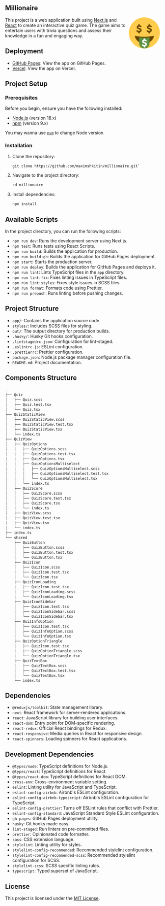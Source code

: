 Millionaire
-----------

<img alt="Logo" align="right" src="https://raw.githubusercontent.com/twitter/twemoji/d94f4cf793e6d5ca592aa00f58a88f6a4229ad43/assets/svg/1f911.svg" width="20%" />

This project is a web application built using [Next.js](https://nextjs.org/) and [React](https://reactjs.org/) to create an interactive quiz game. The game aims to entertain users with trivia questions and assess their knowledge in a fun and engaging way.

Deployment
----------

-   [GitHub Pages](https://maximshkitin.github.io/millionaire): View the app on GitHub Pages.
-   [Vercel](https://your-vercel-app-url/): View the app on Vercel.

Project Setup
-------------

### Prerequisites

Before you begin, ensure you have the following installed:

-   [Node.js](https://nodejs.org/) (version 18.x)
-   [npm](https://www.npmjs.com/) (version 9.x)

You may wanna use [`nvm`](https://github.com/nvm-sh/nvm) to change Node version.

### Installation

1.  Clone the repository:

    ```bash
    git clone https://github.com/maximshkitin/millionaire.git`
    ```
2.  Navigate to the project directory:
    ```bash
    cd millionaire
    ```
3.  Install dependencies:
    ```bash
    npm install
    ```

Available Scripts
-----------------

In the project directory, you can run the following scripts:

-   `npm run dev`: Runs the development server using Next.js.
-   `npm test`: Runs tests using React Scripts.
-   `npm run build`: Builds the application for production.
-   `npm run build:gh`: Builds the application for GitHub Pages deployment.
-   `npm start`: Starts the production server.
-   `npm run deploy`: Builds the application for GitHub Pages and deploys it.
-   `npm run lint`: Lints TypeScript files in the `app` directory.
-   `npm run lint:fix`: Fixes linting issues in TypeScript files.
-   `npm run lint:styles`: Fixes style issues in SCSS files.
-   `npm run format`: Formats code using Prettier.
-   `npm run prepush`: Runs linting before pushing changes.

Project Structure
-----------------

-   `app/`: Contains the application source code.
-   `styles/`: Includes SCSS files for styling.
-   `out/`: The output directory for production builds.
-   `.husky/`: Husky Git hooks configuration.
-   `.lintstagedrc.json`: Configuration for lint-staged.
-   `.eslintrc.js`: ESLint configuration.
-   `.prettierrc`: Prettier configuration.
-   `package.json`: Node.js package manager configuration file.
-   `README.md`: Project documentation.


Components Structure
-----------------
```
.
├── Quiz
│   ├── Quiz.scss
│   ├── Quiz.test.tsx
│   └── Quiz.tsx
├── QuizStaticView
│   ├── QuizStaticView.scss
│   ├── QuizStaticView.test.tsx
│   ├── QuizStaticView.tsx
│   └── index.ts
├── QuizView
│   ├── QuizOptions
│   │   ├── QuizOptions.scss
│   │   ├── QuizOptions.test.tsx
│   │   ├── QuizOptions.tsx
│   │   ├── QuizOptionsMultiselect
│   │   │   ├── QuizOptionsMultiselect.scss
│   │   │   ├── QuizOptionsMultiselect.test.tsx
│   │   │   └── QuizOptionsMultiselect.tsx
│   │   └── index.ts
│   ├── QuizScore
│   │   ├── QuizScore.scss
│   │   ├── QuizScore.test.tsx
│   │   ├── QuizScore.tsx
│   │   └── index.ts
│   ├── QuizView.scss
│   ├── QuizView.test.tsx
│   ├── QuizView.tsx
│   └── index.ts
├── index.ts
└── shared
    ├── QuizButton
    │   ├── QuizButton.scss
    │   ├── QuizButton.test.tsx
    │   └── QuizButton.tsx
    ├── QuizIcon
    │   ├── QuizIcon.scss
    │   ├── QuizIcon.test.tsx
    │   └── QuizIcon.tsx
    ├── QuizIconLoading
    │   ├── QuizIcon.test.tsx
    │   ├── QuizIconLoading.scss
    │   └── QuizIconLoading.tsx
    ├── QuizIconSidebar
    │   ├── QuizIcon.test.tsx
    │   ├── QuizIconSidebar.scss
    │   └── QuizIconSidebar.tsx
    ├── QuizInfoOption
    │   ├── QuizIcon.test.tsx
    │   ├── QuizInfoOption.scss
    │   └── QuizInfoOption.tsx
    ├── QuizOptionTriangle
    │   ├── QuizIcon.test.tsx
    │   ├── QuizOptionTriangle.scss
    │   └── QuizOptionTriangle.tsx
    ├── QuizTextBox
    │   ├── QuizTextBox.scss
    │   ├── QuizTextBox.test.tsx
    │   └── QuizTextBox.tsx
    └── index.ts
```

Dependencies
------------

-   `@reduxjs/toolkit`: State management library.
-   `next`: React framework for server-rendered applications.
-   `react`: JavaScript library for building user interfaces.
-   `react-dom`: Entry point for DOM-specific rendering.
-   `react-redux`: Official React bindings for Redux.
-   `react-responsive`: Media queries in React for responsive design.
-   `react-spinners`: Loading spinners for React applications.

Development Dependencies
------------------------

-   `@types/node`: TypeScript definitions for Node.js.
-   `@types/react`: TypeScript definitions for React.
-   `@types/react-dom`: TypeScript definitions for React DOM.
-   `cross-env`: Cross-environment variable setting.
-   `eslint`: Linting utility for JavaScript and TypeScript.
-   `eslint-config-airbnb`: Airbnb's ESLint configuration.
-   `eslint-config-airbnb-typescript`: Airbnb's ESLint configuration for TypeScript.
-   `eslint-config-prettier`: Turns off ESLint rules that conflict with Prettier.
-   `eslint-config-standard`: JavaScript Standard Style ESLint configuration.
-   `gh-pages`: GitHub Pages deployment utility.
-   `husky`: Git hooks made easy.
-   `lint-staged`: Run linters on pre-committed files.
-   `prettier`: Opinionated code formatter.
-   `sass`: CSS extension language.
-   `stylelint`: Linting utility for styles.
-   `stylelint-config-recommended`: Recommended stylelint configuration.
-   `stylelint-config-recommended-scss`: Recommended stylelint configuration for SCSS.
-   `stylelint-scss`: SCSS specific linting rules.
-   `typescript`: Typed superset of JavaScript.

License
-------

This project is licensed under the [MIT License](https://chat.openai.com/LICENSE).